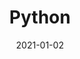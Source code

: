 ---
title: "Python"
thumbnail: https://aryashetty08.github.io/assets/img/python.png
date: 2021-01-02
---